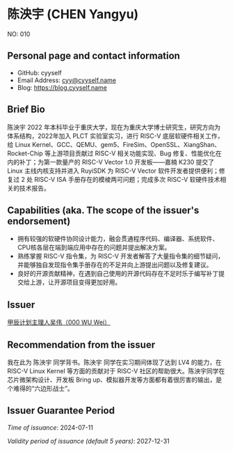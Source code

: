 # 陈泱宇 (CHEN Yangyu)

NO: 010

## Personal page and contact information

- GitHub: cyyself
- Email Address: cyy@cyyself.name
- Blog: https://blog.cyyself.name

## Brief Bio

陈泱宇 2022 年本科毕业于重庆大学，现在为重庆大学博士研究生，研究方向为体系结构，2022年加入 PLCT 实验室实习，进行 RISC-V 底层软硬件相关工作，给 Linux Kernel、GCC、QEMU、gem5、FireSim、OpenSSL、XiangShan、Rocket-Chip 等上游项目贡献过 RISC-V 相关功能实现、Bug 修复、性能优化在内的补丁；为第一款量产的 RISC-V Vector 1.0 开发板——嘉楠 K230 提交了 Linux 主线内核支持并进入 RuyiSDK 为 RISC-V Vector 软件开发者提供便利；修复过 2 处 RISC-V ISA 手册存在的模棱两可问题；完成多次 RISC-V 软硬件技术相关的技术报告。


## Capabilities (aka. The scope of the issuer's endorsement)

- 拥有较强的软硬件协同设计能力，融会贯通程序代码、编译器、系统软件、CPU核各层在端到端应用中存在的问题并提出解决方案。
- 熟练掌握 RISC-V 指令集，为 RISC-V 开发者解答了大量指令集的细节疑问，并能够独自发现指令集手册存在的不足并向上游提出问题以及修复建议。
- 良好的开源贡献精神，在遇到自己使用的开源代码存在不足时乐于编写补丁提交给上游，让开源项目变得更加好用。

## Issuer

[甲辰计划主理人吴伟（000 WU Wei）](./000-WU-WEI.md)

## Recommendation from the issuer

我在此为 陈泱宇 同学背书。陈泱宇 同学在实习期间体现了达到 LV4 的能力，在 RISC-V Linux Kernel 等方面的贡献对于 RISC-V 社区的帮助很大。陈泱宇同学在芯片微架构设计、开发板 Bring up、模拟器开发等方面都有着很厉害的输出，是个难得的“六边形战士”。

## Issuer Guarantee Period

*Time of issuance*: 2024-07-11

*Validity period of issuance (default 5 years)*: 2027-12-31
